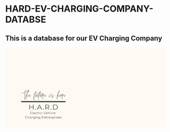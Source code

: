 # HARD-EV-CHARGING-COMPANY-DATABSE
## This is a database for our EV Charging Company
![img](https://github.com/MOAzeemKhan/HARD-EV-CHARGING-COMPANY-DATABSE/blob/main/H.A.R.D.png?raw=true)



